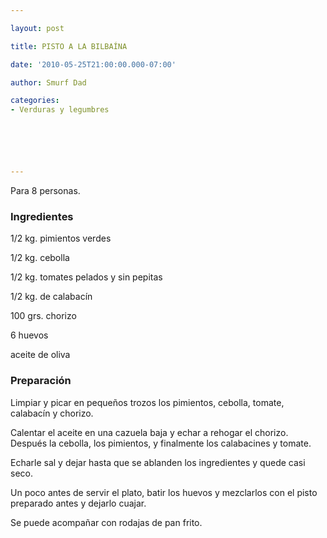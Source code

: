 ```yaml
---

layout: post

title: PISTO A LA BILBAÍNA

date: '2010-05-25T21:00:00.000-07:00'

author: Smurf Dad

categories:
- Verduras y legumbres






---
```


Para 8 personas.

<h3>Ingredientes</h3>

1/2 kg. pimientos verdes

1/2 kg. cebolla

1/2 kg. tomates pelados y sin pepitas

1/2 kg. de calabacín

100 grs. chorizo

6 huevos

aceite de oliva

<h3>Preparación</h3>

Limpiar y picar en pequeños trozos los pimientos, cebolla, tomate, calabacín y chorizo.

Calentar el aceite en una cazuela baja y echar a rehogar el chorizo. Después la cebolla, los pimientos, y finalmente los calabacines y tomate.

Echarle sal y dejar hasta que se ablanden los ingredientes y quede casi seco.

Un poco antes de servir el plato, batir los huevos y mezclarlos con el pisto preparado antes y dejarlo cuajar.

Se puede acompañar con rodajas de pan frito.

